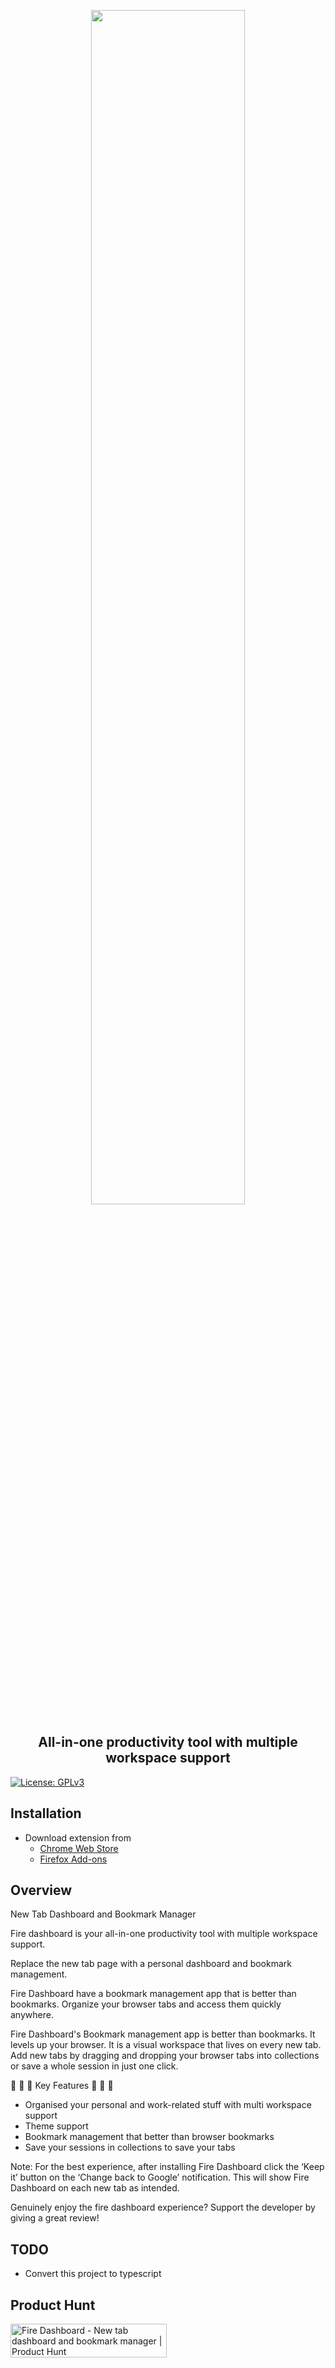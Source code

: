<p align="center">
  <img src="https://github.com/deeppatel234/fire-dashboard/blob/main/store-assets/Fire%20dashboard%20Title.png?raw=true" width="70%"/>
</p>

<h2 align="center">All-in-one productivity tool with multiple workspace support</h2>

[![License: GPLv3](https://img.shields.io/badge/License-GPLv3-blue.svg)](https://www.gnu.org/licenses/gpl-3.0)

## Installation

- Download extension from
    - [Chrome Web Store](https://chrome.google.com/webstore/detail/fire-dashboard/ljpgbnpckoolgelpcbpfcafklbpkodeg)
    - [Firefox Add-ons](https://addons.mozilla.org/en-US/firefox/addon/fire-dashboard/)


## Overview

New Tab Dashboard and Bookmark Manager

Fire dashboard is your all-in-one productivity tool with multiple workspace support.

Replace the new tab page with a personal dashboard and bookmark management.

Fire Dashboard have a bookmark management app that is better than bookmarks. Organize your browser tabs and access them quickly anywhere.

Fire Dashboard's Bookmark management app is better than bookmarks. It levels up your browser. It is a visual workspace that lives on every new tab. Add new tabs by dragging and dropping your browser tabs into collections or save a whole session in just one click. 

 🌟  🌟  🌟  Key Features  🌟  🌟  🌟

- Organised your personal and work-related stuff with multi workspace support
- Theme support
- Bookmark management that better than browser bookmarks
- Save your sessions in collections to save your tabs

Note: For the best experience, after installing Fire Dashboard click the ‘Keep it’ button on the ‘Change back to Google’ notification. This will show Fire Dashboard on each new tab as intended. 

Genuinely enjoy the fire dashboard experience? Support the developer by giving a great review!

## TODO

- Convert this project to typescript


## Product Hunt

<a href="https://www.producthunt.com/posts/fire-dashboard?utm_source=badge-featured&utm_medium=badge&utm_souce=badge-fire-dashboard" target="_blank"><img src="https://api.producthunt.com/widgets/embed-image/v1/featured.svg?post_id=332231&theme=light" alt="Fire Dashboard - New tab dashboard and bookmark manager | Product Hunt" style="width: 250px; height: 54px;" width="250" height="54" /></a>
